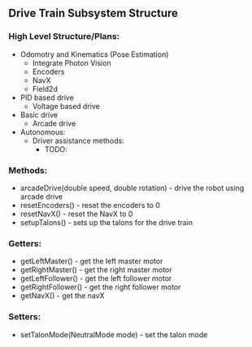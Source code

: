 ## Drive Train Subsystem Structure

### High Level Structure/Plans:
- Odomotry and Kinematics (Pose Estimation)
    - Integrate Photon Vision
    - Encoders
    - NavX
    - Field2d
- PID based drive
    - Voltage based drive
- Basic drive
    - Arcade drive
- Autonomous:
  - Driver assistance methods:
    - TODO:

### Methods:
- arcadeDrive(double speed, double rotation) - drive the robot using arcade drive
- resetEncoders() - reset the encoders to 0
- resetNavX() - reset the NavX  to 0
- setupTalons() - sets up the talons for the drive train

### Getters:
- getLeftMaster() - get the left master motor
- getRightMaster() - get the right master motor
- getLeftFollower() - get the left follower motor
- getRightFollower() - get the right follower motor
- getNavX() - get the navX


### Setters:
- setTalonMode(NeutralMode mode) - set the talon mode
